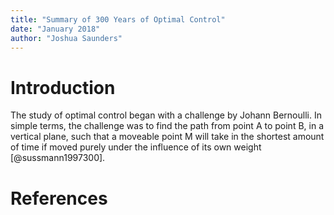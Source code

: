 ```yaml
---
title: "Summary of 300 Years of Optimal Control"
date: "January 2018"
author: "Joshua Saunders"
---
```



# Introduction 

The study of optimal control began with a challenge by Johann Bernoulli. 
In simple terms, the challenge was to find the path from point A to point B, 
in a vertical plane, such that a moveable point M will take in the shortest 
amount of time if moved purely under the influence of its own weight 
[@sussmann1997300].


# References
